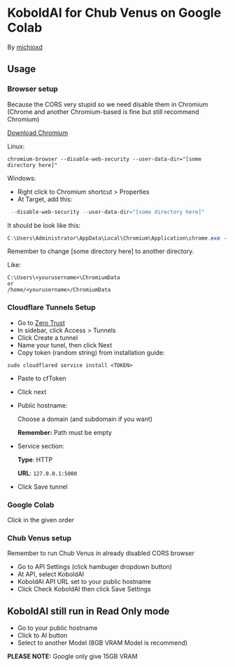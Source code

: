 # KoboldAI for Chub Venus on Google Colab

By [michioxd](https://github.com/michioxd)

## Usage

### Browser setup

Because the CORS very stupid so we need disable them in Chromium (Chrome and another Chromium-based is fine but still recommend Chromium)

[Download Chromium](https://chromium.woolyss.com)

Linux:
```shell
chromium-browser --disable-web-security --user-data-dir="[some directory here]"
```

Windows:
- Right click to Chromium shortcut > Properties
- At Target, add this:

```powershell
 --disable-web-security --user-data-dir="[some directory here]"
```

It should be look like this:

```powershell
C:\Users\Administrator\AppData\Local\Chromium\Application\chrome.exe --disable-web-security --user-data-dir="[some directory here]"
```

Remember to change [some directory here] to another directory.

Like:

```
C:\Users\<yourusername>\ChromiumData
or
/home/<yourusername>/ChromiumData
```

### Cloudflare Tunnels Setup

- Go to [Zero Trust](https://one.dash.cloudflare.com)
- In sidebar, click Access > Tunnels
- Click Create a tunnel
- Name your tunel, then click Next
- Copy token (random string) from installation guide:
```shell
sudo cloudflared service install <TOKEN>
```
- Paste to cfToken
- Click next 
- Public hostname:

  Choose a domain (and subdomain if you want)

  **Remember:** Path must be empty

- Service section:

  **Type**: HTTP

  **URL**: `127.0.0.1:5000`

- Click Save tunnel

### Google Colab

Click in the given order

### Chub Venus setup

Remember to run Chub Venus in already disabled CORS browser

- Go to API Settings (click hambuger dropdown button)
- At API, select KoboldAI
- KoboldAI API URL set to your public hostname
- Click Check KoboldAI then click Save Settings

## KoboldAI still run in Read Only mode

- Go to your public hostname
- Click to AI button
- Select to another Model (8GB VRAM Model is recommend)

**PLEASE NOTE:** Google only give 15GB VRAM
